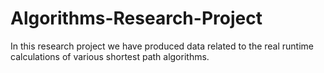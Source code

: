 # Algorithms-Research-Project
In this research project we have produced data related to the real runtime calculations of various shortest path algorithms. 

